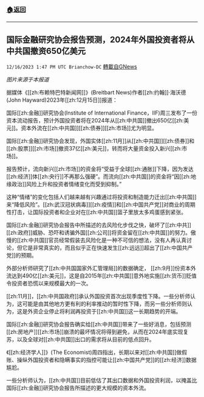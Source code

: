 ###  [:house:返回](README.md)
---


## 国际金融研究协会报告预测，2024年外国投资者将从中共国撤资650亿美元
`12/16/2023 1:47 PM UTC Brianchow-DC` [轉載自GNews](https://gnews.org/articles/2117552)

*图片来源于本报道*

据媒体《[[zh:布赖特巴特新闻网]]》(Breitbart News)作者[[zh:约翰]]·海沃德(John Hayward)2023年[[zh:12月15日]]报道：

国际[[zh:金融]]研究协会(Institute of International Finance，IIF)周三发布了一份资本流动报告，预计外国投资者将在2024年从[[zh:中共国]]撤出650亿[[zh:美元]]。资本外流在[[zh:中共国]][[zh:债券]][[zh:市场]]尤为明显。

国际[[zh:金融]]研究协会发现，外国实体[[zh:11月]]从[[zh:中共国]][[zh:债券]]和[[zh:股票]][[zh:市场]]撤资37亿[[zh:美元]]，转而将大量资金投入新兴[[zh:市场]]。

报告预计，流向新兴[[zh:市场]]的资金将“受益于全球[[zh:通胀]]下降，因为发达[[zh:经济]]体[[zh:央行]]不再那么强硬”。而流向[[zh:中共国]]的资金将“因[[zh:地缘政治]]风险上升和投资者情绪变化而受到抑制。”

这种“情绪”的变化包括人们越来越有兴趣通过将投资和制造能力迁出[[zh:中共国]]来“降低风险”。[[zh:武汉冠状病毒]][[zh:疫情]]和[[zh:中国共产党]]对商业的周期性打击，让国际投资者和企业对在[[zh:中共国]]篮子里放太多鸡蛋感到紧张。

国际[[zh:金融]]研究协会报告中所描述的去风险化步伐之快，破坏了[[zh:中共]][[zh:政府]]威胁、恐吓和诱骗外国[[zh:公司]]将资金留在[[zh:中共国]]的努力。傲慢的[[zh:中共国]]官员经常假装去风险化是一种不可信的想法，没有人再认真讨论，但它是非常真实的，而且似乎正在快速发生[[zh:远远]]超出了[[zh:中国共产党]]的预期。

外部分析师研究了[[zh:中共国国家外汇管理局]]的数据确定， [[zh:9月]]份资本外流达到490亿[[zh:美元]]，这是自2015年[[zh:中共国]]意外地实施[[zh:货币]]贬值令投资者恐慌以来规模最大的一次。

[[zh:11月]]，[[zh:中共国政府]]承认外国投资首次出现季度性下降。一些分析师认为，这可能是由其他地方更有利的利率推动的暂时性下降，而另一些分析师则认为，这是外资企业停止将利润再投资于[[zh:中共国]]这一长期趋势的开端。

国际[[zh:金融]]研究协会报告确实给[[zh:中共国]]带来了一些好消息，包括预测[[zh:房地产]][[zh:市场]]崩溃的最坏情况将得到避免，从而在2024年底实现复苏，以及全球对[[zh:中共国]]出口的需求将从目前的低点回升。

《[[zh:经济学人]]》(The Economist)周四指出，长期以来对[[zh:中共国]]做假账、操纵外国投资者和隐瞒事实的指控可能让[[zh:中国共产党]]的[[zh:经济]]数据尴尬。

一些分析师认为，[[zh:中共国]]目前低估了其出口数据和外国投资利润，以掩盖比国际[[zh:金融]]研究协会报告所描述的更大规模的资本外流。

